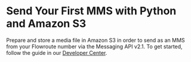 # Send Your First MMS with Python and Amazon S3
Prepare and store a media file in Amazon S3 in order to send as an MMS from your Flowroute number via the Messaging API v2.1. To get started, follow the guide in our [Developer Center](https://developer.flowroute.com/docs/send-your-first-mms-python-amazon-s3/).
